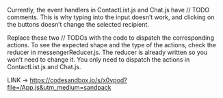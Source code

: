 
Currently, the event handlers in ContactList.js and Chat.js have // TODO comments.
This is why typing into the input doesn’t work, and clicking on the buttons doesn’t change the selected recipient.

Replace these two // TODOs with the code to dispatch the corresponding actions.
 To see the expected shape and the type of the actions, check the reducer in messengerReducer.js.
 The reducer is already written so you won’t need to change it.
 You only need to dispatch the actions in ContactList.js and Chat.js.

LINK -> <https://codesandbox.io/s/x0vpod?file=/App.js&utm_medium=sandpack>
